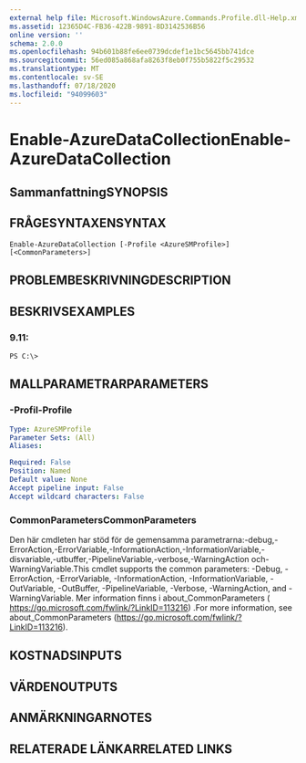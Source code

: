 ```yaml
---
external help file: Microsoft.WindowsAzure.Commands.Profile.dll-Help.xml
ms.assetid: 12365D4C-FB36-422B-9891-8D3142536B56
online version: ''
schema: 2.0.0
ms.openlocfilehash: 94b601b88fe6ee0739dcdef1e1bc5645bb741dce
ms.sourcegitcommit: 56ed085a868afa8263f8eb0f755b5822f5c29532
ms.translationtype: MT
ms.contentlocale: sv-SE
ms.lasthandoff: 07/18/2020
ms.locfileid: "94099603"
---
```

# <span data-ttu-id="1c8a6-101">Enable-AzureDataCollection</span><span class="sxs-lookup"><span data-stu-id="1c8a6-101">Enable-AzureDataCollection</span></span>

## <span data-ttu-id="1c8a6-102">Sammanfattning</span><span class="sxs-lookup"><span data-stu-id="1c8a6-102">SYNOPSIS</span></span>

## <span data-ttu-id="1c8a6-103">FRÅGESYNTAXEN</span><span class="sxs-lookup"><span data-stu-id="1c8a6-103">SYNTAX</span></span>

```
Enable-AzureDataCollection [-Profile <AzureSMProfile>] [<CommonParameters>]
```

## <span data-ttu-id="1c8a6-104">PROBLEMBESKRIVNING</span><span class="sxs-lookup"><span data-stu-id="1c8a6-104">DESCRIPTION</span></span>

## <span data-ttu-id="1c8a6-105">BESKRIVS</span><span class="sxs-lookup"><span data-stu-id="1c8a6-105">EXAMPLES</span></span>

### <span data-ttu-id="1c8a6-106">9.1</span><span class="sxs-lookup"><span data-stu-id="1c8a6-106">1:</span></span>
```
PS C:\>
```

## <span data-ttu-id="1c8a6-107">MALLPARAMETRAR</span><span class="sxs-lookup"><span data-stu-id="1c8a6-107">PARAMETERS</span></span>

### <span data-ttu-id="1c8a6-108">-Profil</span><span class="sxs-lookup"><span data-stu-id="1c8a6-108">-Profile</span></span>
```yaml
Type: AzureSMProfile
Parameter Sets: (All)
Aliases: 

Required: False
Position: Named
Default value: None
Accept pipeline input: False
Accept wildcard characters: False
```

### <span data-ttu-id="1c8a6-109">CommonParameters</span><span class="sxs-lookup"><span data-stu-id="1c8a6-109">CommonParameters</span></span>
<span data-ttu-id="1c8a6-110">Den här cmdleten har stöd för de gemensamma parametrarna:-debug,-ErrorAction,-ErrorVariable,-InformationAction,-InformationVariable,-disvariable,-utbuffer,-PipelineVariable,-verbose,-WarningAction och-WarningVariable.</span><span class="sxs-lookup"><span data-stu-id="1c8a6-110">This cmdlet supports the common parameters: -Debug, -ErrorAction, -ErrorVariable, -InformationAction, -InformationVariable, -OutVariable, -OutBuffer, -PipelineVariable, -Verbose, -WarningAction, and -WarningVariable.</span></span> <span data-ttu-id="1c8a6-111">Mer information finns i about_CommonParameters ( https://go.microsoft.com/fwlink/?LinkID=113216) .</span><span class="sxs-lookup"><span data-stu-id="1c8a6-111">For more information, see about_CommonParameters (https://go.microsoft.com/fwlink/?LinkID=113216).</span></span>

## <span data-ttu-id="1c8a6-112">KOSTNADS</span><span class="sxs-lookup"><span data-stu-id="1c8a6-112">INPUTS</span></span>

## <span data-ttu-id="1c8a6-113">VÄRDEN</span><span class="sxs-lookup"><span data-stu-id="1c8a6-113">OUTPUTS</span></span>

## <span data-ttu-id="1c8a6-114">ANMÄRKNINGAR</span><span class="sxs-lookup"><span data-stu-id="1c8a6-114">NOTES</span></span>

## <span data-ttu-id="1c8a6-115">RELATERADE LÄNKAR</span><span class="sxs-lookup"><span data-stu-id="1c8a6-115">RELATED LINKS</span></span>

